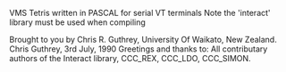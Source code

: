 VMS Tetris written in PASCAL for serial VT terminals
Note the 'interact' library must be used when compiling

  Brought to you by Chris R. Guthrey,
   University Of Waikato, 
   New Zealand.
 Chris Guthrey,   3rd July,  1990
  Greetings and thanks to:  All contributary authors of the Interact library,
                            CCC_REX,
                            CCC_LDO,
                            CCC_SIMON.
